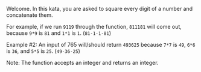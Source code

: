 Welcome. In this kata, you are asked to square every digit of a number and
concatenate them.

For example, if we run `9119` through the function, `811181` will come out,
because `9*9` is `81` and `1*1` is `1`. (`81-1-1-81`)

Example #2: An input of 765 will/should return `493625` because `7*7` is `49`,
`6*6` is `36`, and `5*5` is `25`. (`49-36-25`)

Note: The function accepts an integer and returns an integer.
